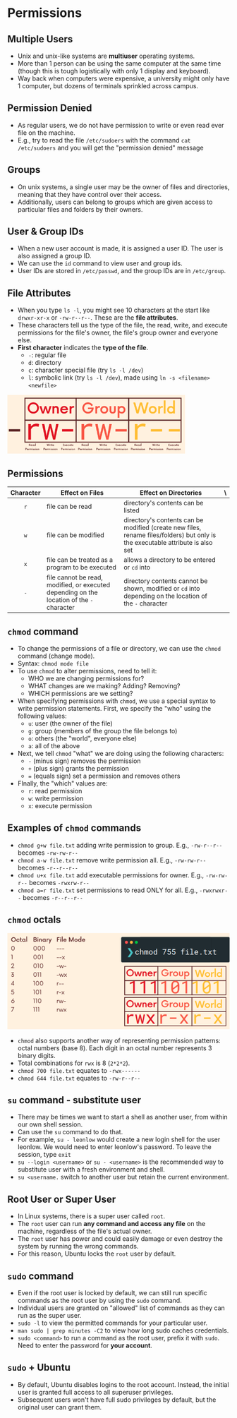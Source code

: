 # Permissions

## Multiple Users

- Unix and unix-like systems are **multiuser** operating systems.
- More than 1 person can be using the same computer at the same time (though this is tough logistically with only 1 display and keyboard).
- Way back when computers were expensive, a university might only have 1 computer, but dozens of terminals sprinkled across campus.

## Permission Denied

- As regular users, we do not have permission to write or even read ever file on the machine.
- E.g., try to read the file `/etc/sudoers` with the command `cat /etc/sudoers` and you will get the "permission denied" message

## Groups

- On unix systems, a single user may be the owner of files and directories, meaning that they have control over their access.
- Additionally, users can belong to groups which are given access to particular files and folders by their owners.

## User & Group IDs

- When a new user account is made, it is assigned a user ID. The user is also assigned a group ID.
- We can use the `id` command to view user and group ids.
- User IDs are stored in `/etc/passwd`, and the group IDs are in `/etc/group`.

## File Attributes

- When you type `ls -l`, you might see 10 characters at the start like `drwxr-xr-x` or `-rw-r--r--`. These are the **file attributes**.
- These characters tell us the type of the file, the read, write, and execute permissions for the file's owner, the file's group owner and everyone else.
- **First character** indicates the **type of the file**.
  - `-`: regular file
  - `d`: directory
  - `c`: character special file (try `ls -l /dev`)
  - `l`: symbolic link (try `ls -l /dev`), made using `ln -s <filename> <newfile>`

<img src="./diagrams/permissions1.png" width="80%" />

## Permissions

| Character | Effect on Files                                                                           | Effect on Directories                                                                                                          | \   |
| :-------: | ----------------------------------------------------------------------------------------- | ------------------------------------------------------------------------------------------------------------------------------ | --- |
|    `r`    | file can be read                                                                          | directory's contents can be listed                                                                                             |
|    `w`    | file can be modified                                                                      | directory's contents can be modified (create new files, rename files/folders) but only is the executable attribute is also set |
|    `x`    | file can be treated as a program to be executed                                           | allows a directory to be entered or `cd` into                                                                                  |
|    `-`    | file cannot be read, modified, or executed depending on the location of the `-` character | directory contents cannot be shown, modified or `cd` into depending on the location of the `-` character                       |

## `chmod` command

- To change the permissions of a file or directory, we can use the `chmod` command (change mode).
- Syntax: `chmod mode file`
- To use `chmod` to alter permissions, need to tell it:
    - WHO we are changing permissions for?
    - WHAT changes are we making? Adding? Removing?
    - WHICH permissions are we setting?
- When specifying permissions with `chmod`, we use a special syntax to write permission statements. First, we specify the "who" using the following values:
    - `u`: user (the owner of the file)
    - `g`: group (members of the group the file belongs to)
    - `o`: others (the "world", everyone else)
    - `a`: all of the above
- Next, we tell `chmod` "what" we are doing using the following characters:
    - `-` (minus sign) removes the permission
    - `+` (plus sign) grants the permission
    - `=` (equals sign) set a permission and removes others
- FInally, the "which" values are:
    - `r`: read permission
    - `w`: write permission
    - `x`: execute permission

## Examples of `chmod` commands

- `chmod g+w file.txt` adding write permission to group. E.g., `-rw-r--r--` becomes `-rw-rw-r--`
- `chmod a-w file.txt` remove write permission all. E.g., `-rw-rw-r--` becomes `-r--r--r--`
- `chmod u+x file.txt` add executable permissions for owner. E.g., `-rw-rw-r--` becomes `-rwxrw-r--`
- `chmod a=r file.txt` set permissions to read ONLY for all. E.g., `-rwxrwxr--` becomes `-r--r--r--`

## `chmod` octals

<img src="./diagrams/permissions2.png" style="80%" />

- `chmod` also supports another way of representing permission patterns: octal numbers (base 8). Each digit in an octal number represents 3 binary digits.
- Total combinations for `rwx` is 8 (`2*2*2`).
- `chmod 700 file.txt` equates to `-rwx------`
- `chmod 644 file.txt` equates to `-rw-r--r--`

## `su` command - substitute user

- There may be times we want to start a shell as another user, from within our own shell session. 
- Can use the `su` command to do that.
- For example, `su - leonlow` would create a new login shell for the user leonlow. We would need to enter leonlow's password. To leave the session, type `exit`
- `su --login <username>` or `su - <username>` is the recommended way to substitute user with a fresh environment and shell.
- `su <username.` switch to another user but retain the current environment.

## Root User or Super User

- In Linux systems, there is a super user called `root`.
- The `root` user can run **any command and access any file** on the machine, regardless of the file's actual owner.
- The `root` user has power and could easily damage or even destroy the system by running the wrong commands.
- For this reason, Ubuntu locks the `root` user by default.

## `sudo` command

- Even if the root user is locked by default, we can still run specific commands as the root user by using the `sudo` command.
- Individual users are granted on "allowed" list of commands as they can run as the super user.
- `sudo -l` to view the permitted commands for your particular user.
- `man sudo | grep minutes -C2` to view how long sudo caches credentials.
- `sudo <command>` to run a command as the root user, prefix it with `sudo`. Need to enter the password for **your account**. 

## `sudo` + Ubuntu

- By default, Ubuntu disables logins to the root account. Instead, the initial user is granted full access to all superuser privileges. 
- Subsequent users won't have full sudo privileges by default, but the original user can grant them.